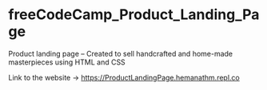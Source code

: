 # freeCodeCamp_Product_Landing_Page
Product landing page – Created to sell handcrafted and home-made masterpieces using HTML and CSS

Link to the website -> https://ProductLandingPage.hemanathm.repl.co

